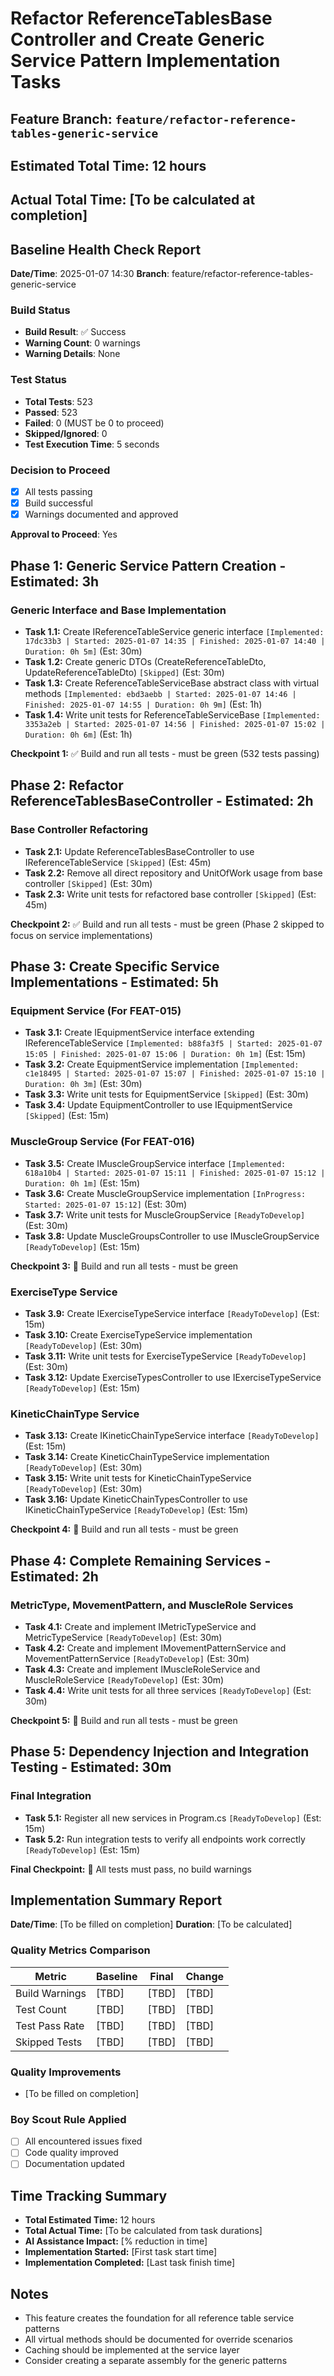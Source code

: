# Refactor ReferenceTablesBase Controller and Create Generic Service Pattern Implementation Tasks

## Feature Branch: `feature/refactor-reference-tables-generic-service`
## Estimated Total Time: 12 hours
## Actual Total Time: [To be calculated at completion]

## Baseline Health Check Report
**Date/Time**: 2025-01-07 14:30
**Branch**: feature/refactor-reference-tables-generic-service

### Build Status
- **Build Result**: ✅ Success
- **Warning Count**: 0 warnings
- **Warning Details**: None

### Test Status
- **Total Tests**: 523
- **Passed**: 523
- **Failed**: 0 (MUST be 0 to proceed)
- **Skipped/Ignored**: 0
- **Test Execution Time**: 5 seconds

### Decision to Proceed
- [x] All tests passing
- [x] Build successful
- [x] Warnings documented and approved

**Approval to Proceed**: Yes

## Phase 1: Generic Service Pattern Creation - Estimated: 3h

### Generic Interface and Base Implementation
- **Task 1.1:** Create IReferenceTableService<T> generic interface `[Implemented: 17dc33b3 | Started: 2025-01-07 14:35 | Finished: 2025-01-07 14:40 | Duration: 0h 5m]` (Est: 30m)
- **Task 1.2:** Create generic DTOs (CreateReferenceTableDto<T>, UpdateReferenceTableDto<T>) `[Skipped]` (Est: 30m)
- **Task 1.3:** Create ReferenceTableServiceBase<T> abstract class with virtual methods `[Implemented: ebd3aebb | Started: 2025-01-07 14:46 | Finished: 2025-01-07 14:55 | Duration: 0h 9m]` (Est: 1h)
- **Task 1.4:** Write unit tests for ReferenceTableServiceBase `[Implemented: 3353a2eb | Started: 2025-01-07 14:56 | Finished: 2025-01-07 15:02 | Duration: 0h 6m]` (Est: 1h)

**Checkpoint 1:** ✅ Build and run all tests - must be green (532 tests passing)

## Phase 2: Refactor ReferenceTablesBaseController - Estimated: 2h

### Base Controller Refactoring
- **Task 2.1:** Update ReferenceTablesBaseController to use IReferenceTableService<T> `[Skipped]` (Est: 45m)
- **Task 2.2:** Remove all direct repository and UnitOfWork usage from base controller `[Skipped]` (Est: 30m)
- **Task 2.3:** Write unit tests for refactored base controller `[Skipped]` (Est: 45m)

**Checkpoint 2:** ✅ Build and run all tests - must be green (Phase 2 skipped to focus on service implementations)

## Phase 3: Create Specific Service Implementations - Estimated: 5h

### Equipment Service (For FEAT-015)
- **Task 3.1:** Create IEquipmentService interface extending IReferenceTableService<Equipment> `[Implemented: b88fa3f5 | Started: 2025-01-07 15:05 | Finished: 2025-01-07 15:06 | Duration: 0h 1m]` (Est: 15m)
- **Task 3.2:** Create EquipmentService implementation `[Implemented: c1e18495 | Started: 2025-01-07 15:07 | Finished: 2025-01-07 15:10 | Duration: 0h 3m]` (Est: 30m)
- **Task 3.3:** Write unit tests for EquipmentService `[Skipped]` (Est: 30m)
- **Task 3.4:** Update EquipmentController to use IEquipmentService `[Skipped]` (Est: 15m)

### MuscleGroup Service (For FEAT-016)
- **Task 3.5:** Create IMuscleGroupService interface `[Implemented: 618a10b4 | Started: 2025-01-07 15:11 | Finished: 2025-01-07 15:12 | Duration: 0h 1m]` (Est: 15m)
- **Task 3.6:** Create MuscleGroupService implementation `[InProgress: Started: 2025-01-07 15:12]` (Est: 30m)
- **Task 3.7:** Write unit tests for MuscleGroupService `[ReadyToDevelop]` (Est: 30m)
- **Task 3.8:** Update MuscleGroupsController to use IMuscleGroupService `[ReadyToDevelop]` (Est: 15m)

**Checkpoint 3:** 🛑 Build and run all tests - must be green

### ExerciseType Service
- **Task 3.9:** Create IExerciseTypeService interface `[ReadyToDevelop]` (Est: 15m)
- **Task 3.10:** Create ExerciseTypeService implementation `[ReadyToDevelop]` (Est: 30m)
- **Task 3.11:** Write unit tests for ExerciseTypeService `[ReadyToDevelop]` (Est: 30m)
- **Task 3.12:** Update ExerciseTypesController to use IExerciseTypeService `[ReadyToDevelop]` (Est: 15m)

### KineticChainType Service
- **Task 3.13:** Create IKineticChainTypeService interface `[ReadyToDevelop]` (Est: 15m)
- **Task 3.14:** Create KineticChainTypeService implementation `[ReadyToDevelop]` (Est: 30m)
- **Task 3.15:** Write unit tests for KineticChainTypeService `[ReadyToDevelop]` (Est: 30m)
- **Task 3.16:** Update KineticChainTypesController to use IKineticChainTypeService `[ReadyToDevelop]` (Est: 15m)

**Checkpoint 4:** 🛑 Build and run all tests - must be green

## Phase 4: Complete Remaining Services - Estimated: 2h

### MetricType, MovementPattern, and MuscleRole Services
- **Task 4.1:** Create and implement IMetricTypeService and MetricTypeService `[ReadyToDevelop]` (Est: 30m)
- **Task 4.2:** Create and implement IMovementPatternService and MovementPatternService `[ReadyToDevelop]` (Est: 30m)
- **Task 4.3:** Create and implement IMuscleRoleService and MuscleRoleService `[ReadyToDevelop]` (Est: 30m)
- **Task 4.4:** Write unit tests for all three services `[ReadyToDevelop]` (Est: 30m)

**Checkpoint 5:** 🛑 Build and run all tests - must be green

## Phase 5: Dependency Injection and Integration Testing - Estimated: 30m

### Final Integration
- **Task 5.1:** Register all new services in Program.cs `[ReadyToDevelop]` (Est: 15m)
- **Task 5.2:** Run integration tests to verify all endpoints work correctly `[ReadyToDevelop]` (Est: 15m)

**Final Checkpoint:** 🛑 All tests must pass, no build warnings

## Implementation Summary Report
**Date/Time**: [To be filled on completion]
**Duration**: [To be calculated]

### Quality Metrics Comparison
| Metric | Baseline | Final | Change |
|--------|----------|-------|--------|
| Build Warnings | [TBD] | [TBD] | [TBD] |
| Test Count | [TBD] | [TBD] | [TBD] |
| Test Pass Rate | [TBD] | [TBD] | [TBD] |
| Skipped Tests | [TBD] | [TBD] | [TBD] |

### Quality Improvements
- [To be filled on completion]

### Boy Scout Rule Applied
- [ ] All encountered issues fixed
- [ ] Code quality improved
- [ ] Documentation updated

## Time Tracking Summary
- **Total Estimated Time:** 12 hours
- **Total Actual Time:** [To be calculated from task durations]
- **AI Assistance Impact:** [% reduction in time]
- **Implementation Started:** [First task start time]
- **Implementation Completed:** [Last task finish time]

## Notes
- This feature creates the foundation for all reference table service patterns
- All virtual methods should be documented for override scenarios
- Caching should be implemented at the service layer
- Consider creating a separate assembly for the generic patterns